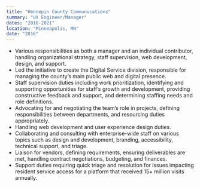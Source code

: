 ```yaml
---
title: "Hennepin County Communications"
summary: "UX Engineer/Manager"
dates: "2016-2021"
location: "Minneapolis, MN"
date: "2016"
---
```

- Various responsibilities as both a manager and an individual contributor, handling organizational strategy, staff supervision, web development, design, and support.
- Led the initiative to create the Digital Service division, responsible for managing the county’s main public web and digital presence.
- Staff supervision duties including work prioritization, identifying and supporting opportunities for staff’s growth and development, providing constructive feedback and support, and determining staffing needs and role definitions.
- Advocating for and negotiating the team’s role in projects, defining responsibilities between departments, and resourcing duties appropriately.
- Handling web development and user experience design duties.
- Collaborating and consulting with enterprise-wide staff on various topics such as design and development, branding, accessibility, technical support, and triage.
- Liaison for vendors, defining requirements, ensuring deliverables are met, handling contract negotiations, budgeting, and finances.
- Support duties requiring quick triage and resolution for issues impacting resident service access for a platform that received 15+ million visits annually.